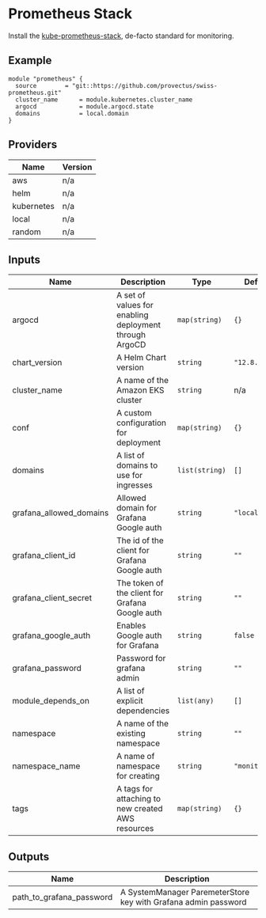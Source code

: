 # Prometheus Stack
Install the [kube-prometheus-stack](https://github.com/prometheus-operator/kube-prometheus), de-facto standard for monitoring. 

## Example
``` hcl
module "prometheus" {
  source        = "git::https://github.com/provectus/swiss-prometheus.git"
  cluster_name      = module.kubernetes.cluster_name
  argocd            = module.argocd.state
  domains           = local.domain
}
```

## Providers

| Name | Version |
|------|---------|
| aws | n/a |
| helm | n/a |
| kubernetes | n/a |
| local | n/a |
| random | n/a |

## Inputs

| Name | Description | Type | Default | Required |
|------|-------------|------|---------|:-----:|
| argocd | A set of values for enabling deployment through ArgoCD | `map(string)` | `{}` | no |
| chart\_version | A Helm Chart version | `string` | `"12.8.0"` | no |
| cluster\_name | A name of the Amazon EKS cluster | `string` | n/a | yes |
| conf | A custom configuration for deployment | `map(string)` | `{}` | no |
| domains | A list of domains to use for ingresses | `list(string)` | `[]` | no |
| grafana\_allowed\_domains | Allowed domain for Grafana Google auth | `string` | `"local"` | no |
| grafana\_client\_id | The id of the client for Grafana Google auth | `string` | `""` | no |
| grafana\_client\_secret | The token of the client for Grafana Google auth | `string` | `""` | no |
| grafana\_google\_auth | Enables Google auth for Grafana | `string` | `false` | no |
| grafana\_password | Password for grafana admin | `string` | `""` | no |
| module\_depends\_on | A list of explicit dependencies | `list(any)` | `[]` | no |
| namespace | A name of the existing namespace | `string` | `""` | no |
| namespace\_name | A name of namespace for creating | `string` | `"monitoring"` | no |
| tags | A tags for attaching to new created AWS resources | `map(string)` | `{}` | no |

## Outputs

| Name | Description |
|------|-------------|
| path\_to\_grafana\_password | A SystemManager ParemeterStore key with Grafana admin password |